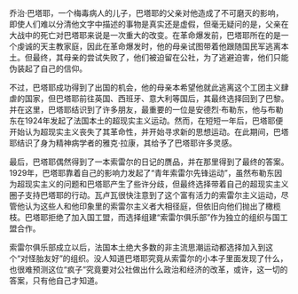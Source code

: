 乔治·巴塔耶，一个梅毒病人的儿子，巴塔耶的父亲对他造成了不可磨灭的影响，即使人们难以分清他文字中描述的事物是真实还是虚假，但毫无疑问的是，父亲在大战中的死亡对巴塔耶来说是一次重大的改变。在革命爆发前，巴塔耶所在的是一个虔诚的天主教家庭，因此在革命爆发时，他的母亲试图带着他跟随国民军逃离本土。但最终，其母亲的尝试失败了，他们被迫留在公社，为了逃避迫害，他们只能伪装起了自己的信仰。

不过，巴塔耶成功得到了出国的机会，他的母亲本希望他就此逃离这个工团主义肆虐的国家，但巴塔耶前往英国、西班牙、意大利等国后，其最终选择回到了巴黎。并在这里，巴塔耶结识到了许多朋友，最重要的一位是安德烈·布勒东，他与布勒东在1924年发起了法国本土的超现实主义运动。然而，在短短一年后，巴塔耶便开始认为超现实主义丧失了其革命性，并开始寻求新的思想运动。在此期间，巴塔耶结识了身为精神病学者的雅克·拉康，其给予了巴塔耶许多灵感。

最后，巴塔耶偶然得到了一本索雷尔的日记的赝品，并在那里得到了最终的答案。1929年，巴塔耶靠着自己的影响力发起了“青年索雷尔先锋运动”，虽然布勒东因为超现实主义的问题和巴塔耶产生了些许分歧，但最终选择带着自己的超现实主义圈子支持巴塔耶的行动。瓦卢瓦很快注意到了这个富有活力的索雷尔主义运动，尽管他认为这些人和他印象里的索雷尔主义者大相径庭，但依旧向他们抛出了橄榄枝。巴塔耶拒绝了加入国工盟，而选择组建“索雷尔俱乐部”作为独立的组织与国工盟合作。

索雷尔俱乐部成立以后，法国本土绝大多数的非主流思潮运动都选择加入到这个“对怪胎友好”的组织。没人知道巴塔耶究竟从索雷尔的小本子里面发现了什么，也很难预测这位“疯子”究竟要对公社做出什么政治和经济的改革，或许，这一切的答案，只有他自己才知道。